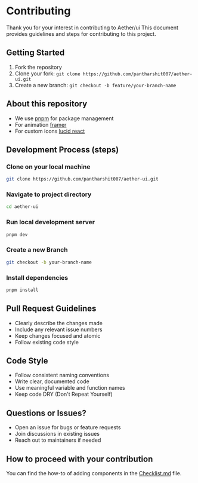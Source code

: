 # Contributing

Thank you for your interest in contributing to Aether/ui This document provides guidelines and steps for contributing to this project.

## Getting Started

1. Fork the repository
2. Clone your fork: `git clone https://github.com/pantharshit007/aether-ui.git`
3. Create a new branch: `git checkout -b feature/your-branch-name`

## About this repository

- We use [pnpm](https://pnpm.io/) for package management
- For animation [framer](https://www.motion.dev)
- For custom icons [lucid react](https://lucide.dev/guide/)

## Development Process (steps)

### Clone on your local machine

```bash
git clone https://github.com/pantharshit007/aether-ui.git
```

### Navigate to project directory

```bash
cd aether-ui
```

### Run local development server

```bash
pnpm dev
```

### Create a new Branch

```bash
git checkout -b your-branch-name
```

### Install dependencies

```bash
pnpm install
```

## Pull Request Guidelines

- Clearly describe the changes made
- Include any relevant issue numbers
- Keep changes focused and atomic
- Follow existing code style

## Code Style

- Follow consistent naming conventions
- Write clear, documented code
- Use meaningful variable and function names
- Keep code DRY (Don't Repeat Yourself)

## Questions or Issues?

- Open an issue for bugs or feature requests
- Join discussions in existing issues
- Reach out to maintainers if needed

## How to proceed with your contribution

You can find the how-to of adding components in the [Checklist.md](CHECKLIST.md) file.
